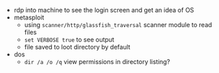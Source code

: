- rdp into machine to see the login screen and get an idea of OS
- metasploit
  - using `scanner/http/glassfish_traversal` scanner module to read files
  - `set VERBOSE true` to see output
  - file saved to loot directory by default
- dos
  - `dir /a /o /q` view permissions in directory listing?

